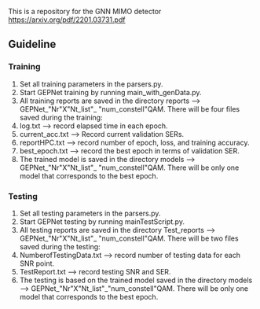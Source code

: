 This is a repository for the GNN MIMO detector https://arxiv.org/pdf/2201.03731.pdf

## Guideline 
### Training 
1. Set all training parameters in the parsers.py.
2. Start GEPNet training by running main_with_genData.py.
3. All training reports are saved in the directory reports --> GEPNet_"Nr"X"Nt_list"_
"num_constell"QAM. There will be four files saved during the training:
  1. log.txt --> record elapsed time in each epoch.
  2. current_acc.txt --> Record current validation SERs.
  3. reportHPC.txt --> record number of epoch,	loss, and training accuracy.
  4. best_epoch.txt --> record the best epoch in terms of validation SER.
4. The trained model is saved in the directory models --> GEPNet_"Nr"X"Nt_list"_
"num_constell"QAM. There will be only one model that corresponds to the best epoch.


### Testing 
1. Set all testing parameters in the parsers.py.
2. Start GEPNet testing by running mainTestScript.py.
3. All testing reports are saved in the directory Test_reports --> GEPNet_"Nr"X"Nt_list"_
"num_constell"QAM. There will be two files saved during the testing:
  1. NumberofTestingData.txt --> record number of testing data for each SNR point.
  2. TestReport.txt --> record testing SNR and SER.
4. The testing is based on the trained model saved in the directory models --> GEPNet_"Nr"X"Nt_list"_"num_constell"QAM. There will be only one model that corresponds to the best epoch.
